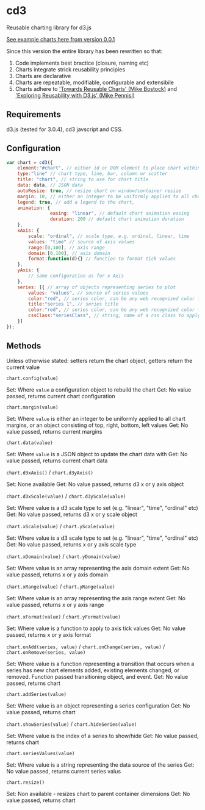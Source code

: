 cd3
===

Reusable charting library for d3.js

[See example charts here from version 0.0.1](https://github.com/sw4/cd3/blob/0.0.1/README.md)

Since this version the entire library has been rewritten so that:

1. Code implements best bractice (closure, naming etc)
2. Charts integrate strick reusability principles
3. Charts are declarative
4. Charts are repeatable, modifiable, configurable and extensibile
5. Charts adhere to ['Towards Reusable Charts' (Mike Bostock)](http://bost.ocks.org/mike/chart/) and ['Exploring Reusability with D3.js' (Mike Pennisi)](http://bocoup.com/weblog/reusability-with-d3/)

Requirements
---
d3.js (tested for 3.0.4), cd3 javscript and CSS.

Configuration
---
```javascript
var chart = cd3({
    element:"#chart", // either id or DOM element to place chart within
    type:"line" // chart type, line, bar, column or scatter
    title: "chart", // string to use for chart title
    data: data, // JSON data
    autoResize: true, // resize chart on window/container resize
    margin: 10, // either an integer to be uniformly applied to all chart margins, or an object consisting of top, right, bottom, left values
    legend: true, // add a legend to the chart,
    animation: {
                easing: "linear", // default chart animation easing
                duration: 200 // default chart animation duration
    },
    xAxis: {
        scale: "ordinal", // scale type, e.g. ordinal, linear, time
        values: "time" // source of axis values
        range:[0,100], // axis range
        domain:[0,100], // axis domain
        format:function(d){} // function to format tick values
    },
    yAxis: {
        // same configuration as for x Axis
    },
    series: [{ // array of objects representing series to plot
        values: "values", // source of series values        
        color:"red", // series color, can be any web recognized color format
        title:"series 1", // series title
        color:"red", // series color, can be any web recognized color format
        cssClass:"seriesClass", // string, name of a css class to apply to series
    }]
});
```
Methods
---

Unless otherwise stated: setters return the chart object, getters return the current value

`chart.config(value)`

Set: Where `value` a configuration object to rebuild the chart
Get: No value passed, returns current chart configuration


`chart.margin(value)`

Set: Where `value` is either an integer to be uniformly applied to all chart margins, or an object consisting of top, right, bottom, left values
Get: No value passed, returns current margins


`chart.data(value)`

Set: Where `value` is a JSON object to update the chart data with
Get: No value passed, returns current chart data

`chart.d3xAxis()` / `chart.d3yAxis()`

Set: None available
Get: No value passed, returns d3 x or y axis object

`chart.d3xScale(value)` / `chart.d3yScale(value)`

Set: Where value is a d3 scale type to set (e.g. "linear", "time", "ordinal" etc)
Get: No value passed, returns d3 x or y scale object

`chart.xScale(value)` / `chart.yScale(value)`

Set: Where value is a d3 scale type to set (e.g. "linear", "time", "ordinal" etc)
Get: No value passed, returns x or y axis scale type

`chart.xDomain(value)` / `chart.yDomain(value)`

Set: Where value is an array representing the axis domain extent
Get: No value passed, returns x or y axis domain

`chart.xRange(value)` / `chart.yRange(value)`

Set: Where value is an array representing the axis range extent
Get: No value passed, returns x or y axis range

`chart.xFormat(value)` / `chart.yFormat(value)`

Set: Where value is a function to apply to axis tick values
Get: No value passed, returns x or y axis format

`chart.onAdd(series, value)` / `chart.onChange(series, value)` / `chart.onRemove(series, value)`

Set: Where value is a function representing a transition that occurs when a series has new chart elements added, existing elements changed, or removed. Function passed transitioning object, and event.
Get: No value passed, returns chart

`chart.addSeries(value)`

Set: Where value is an object representing a series configuration
Get: No value passed, returns chart

`chart.showSeries(value)` / `chart.hideSeries(value)`

Set: Where value is the index of a series to show/hide
Get: No value passed, returns chart

`chart.seriesValues(value)`

Set: Where value is a string representing the data source of the series
Get: No value passed, returns current series valus 

`chart.resize()`

Set: Non available - resizes chart to parent container dimensions
Get: No value passed, returns chart
